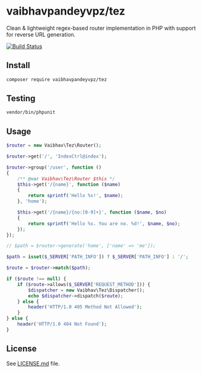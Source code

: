 # vaibhavpandeyvpz/tez
Clean & lightweight regex-based router implementation in PHP with support for reverse URL generation.

[![Build Status](https://img.shields.io/travis/vaibhavpandeyvpz/tez/master.svg?style=flat-square)](https://travis-ci.org/vaibhavpandeyvpz/tez)

Install
------
```bash
composer require vaibhavpandeyvpz/tez
```

Testing
------
``` bash
vendor/bin/phpunit
```

Usage
------
```php
$router = new Vaibhav\Tez\Router();

$router->get('/', 'IndexCtrl@index');

$router->group('/user', function ()
{
    /** @var Vaibhav\Tez\Router $this */
    $this->get('/{name}', function ($name)
    {
        return sprintf('Hello %s!', $name);
    }, 'home');

    $this->get('/{name}/{no:[0-9]+}', function ($name, $no)
    {
        return sprintf('Hello %s. You are no. %d!', $name, $no);
    });
});

// $path = $router->generate('home', ['name' => 'me']);

$path = isset($_SERVER['PATH_INFO']) ? $_SERVER['PATH_INFO'] : '/';

$route = $router->match($path);

if ($route !== null) {
    if ($route->allows($_SERVER['REQUEST_METHOD'])) {
        $dispatcher = new Vaibhav\Tez\Dispatcher();
        echo $dispatcher->dispatch($route);
    } else {
        header('HTTP/1.0 405 Method Not Allowed');
    }
} else {
    header('HTTP/1.0 404 Not Found');
}
```

License
------
See [LICENSE.md](https://github.com/vaibhavpandeyvpz/tez/blob/master/LICENSE.md) file.
